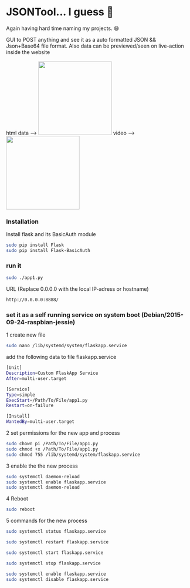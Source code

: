 # JSONTool... I guess 🤔

Again having hard time naming my projects. 😄


GUI to POST anything and see it as a auto formatted JSON && Json+Base64 file format. Also data can be previewed/seen on live-action inside the website
<br>
<br>
html data -->
<img src="https://drive.google.com/uc?id=1zP2K3-BmnmlF8WXYYZGLi3EkpHGHFxcq" width="auto" height="200"/>
video -->
<img src="https://drive.google.com/uc?id=1tFPw5kPryupFu2Lp5l8RdQNhjzS77-ki" width="auto" height="200"/>

### Installation

Install flask and its BasicAuth module

```sh
sudo pip install Flask
sudo pip install Flask-BasicAuth
```
### run it


```sh
sudo ./app1.py
```
URL (Replace 0.0.0.0 with the local IP-adress or hostname)
```sh
http://0.0.0.0:8888/
```


###  set it as a self running service on system boot (Debian/2015-09-24-raspbian-jessie)
1 create new file
```sh
sudo nano /lib/systemd/system/flaskapp.service
```
add the following data to file flaskapp.service
```sh
[Unit]
Description=Custom FlaskApp Service
After=multi-user.target

[Service]
Type=simple
ExecStart=/Path/To/File/app1.py
Restart=on-failure

[Install]
WantedBy=multi-user.target
```


2 set permissions for the new app and process
```sh
sudo chown pi /Path/To/File/app1.py
sudo chmod +x /Path/To/File/app1.py
sudo chmod 755 /lib/systemd/system/flaskapp.service
```

3 enable the the new process
```sh
sudo systemctl daemon-reload
sudo systemctl enable flaskapp.service
sudo systemctl daemon-reload
```



4 Reboot
```sh
sudo reboot
```

5 commands for the new process
```sh
sudo systemctl status flaskapp.service

sudo systemctl restart flaskapp.service

sudo systemctl start flaskapp.service

sudo systemctl stop flaskapp.service

```

```sh
sudo systemctl enable flaskapp.service
sudo systemctl disable flaskapp.service
```
